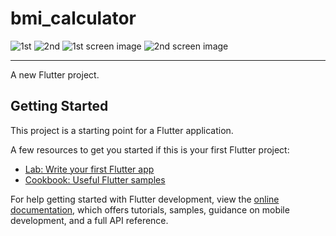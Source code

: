 # bmi_calculator
![1st](https://github.com/shahzaibkamal/BMI-Calculator-Shahzaib-/assets/161307227/553539c0-9639-43ce-a57e-e7a4c7e68735)
![2nd](https://github.com/shahzaibkamal/BMI-Calculator-Shahzaib-/assets/161307227/5379923f-394e-4b3f-b927-5b266e9bfefa)
![1st screen image](https://github.com/shahzaibkamal/BMI-Calculator-Shahzaib-/assets/161307227/dafebe49-3564-4ffd-8ee4-3f4565ccb78c)
![2nd screen image](https://github.com/shahzaibkamal/BMI-Calculator-Shahzaib-/assets/161307227/cb97d330-4390-4297-9a27-aefbd7ed97b4)


------------------------------------------------------------------------------------------------------------------------------------------------
A new Flutter project.


## Getting Started

This project is a starting point for a Flutter application.

A few resources to get you started if this is your first Flutter project:

- [Lab: Write your first Flutter app](https://docs.flutter.dev/get-started/codelab)
- [Cookbook: Useful Flutter samples](https://docs.flutter.dev/cookbook)

For help getting started with Flutter development, view the
[online documentation](https://docs.flutter.dev/), which offers tutorials,
samples, guidance on mobile development, and a full API reference.
